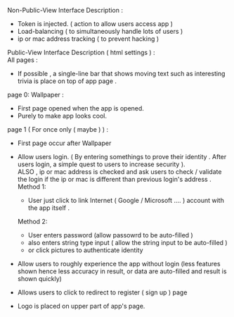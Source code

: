 Non-Public-View Interface Description :  
* Token is injected.  ( action to allow users access app )
* Load-balancing ( to simultaneously handle lots of users )   
* ip or mac address tracking ( to prevent hacking )  

Public-View Interface Description ( html settings ) :  
All pages :  
* If possible , a single-line bar that shows moving text such as interesting trivia is place on top of app page .  

page 0: Wallpaper :  
* First page opened when the app is opened.    
* Purely to make app looks cool.   

page 1 ( For once only ( maybe ) ) :  
* First page occur after Wallpaper   
* Allow users login. ( By entering somethings to prove their identity . After users login, a simple quest to users to increase security ).  
ALSO , ip or mac address is checked and ask users to check / validate the login if the ip or mac is different than previous login's address .     
   Method 1: 
   * User just click to link Internet ( Google / Microsoft .... ) account with the app itself .  
   
   Method 2:  
   * User enters password (allow passowrd to be auto-filled )  
   * also enters string type input ( allow the string input to be auto-filled )
   * or click pictures to authenticate identity   
* Allow users to roughly experience the app without login (less features shown hence less accuracy in result, or data are auto-filled and result is shown quickly)  
* Allows users to click to redirect to register ( sign up ) page  
* Logo is placed on upper part of app's page.  
